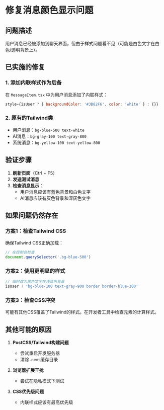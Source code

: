 # 修复消息颜色显示问题

## 问题描述
用户消息已经被添加到聊天界面，但由于样式问题看不见（可能是白色文字在白色/透明背景上）。

## 已实施的修复

### 1. 添加内联样式作为后备
在 `MessageItem.tsx` 中为用户消息添加了内联样式：
```javascript
style={isUser ? { backgroundColor: '#3B82F6', color: 'white' } : {}}
```

### 2. 原有的Tailwind类
- 用户消息：`bg-blue-500 text-white`
- AI消息：`bg-gray-100 text-gray-800`
- 系统消息：`bg-yellow-100 text-yellow-800`

## 验证步骤

1. **刷新页面**（Ctrl + F5）
2. **发送测试消息**
3. **检查消息显示**：
   - 用户消息应该有蓝色背景和白色文字
   - AI消息应该有灰色背景和深灰色文字

## 如果问题仍然存在

### 方案1：检查Tailwind CSS
确保Tailwind CSS正确加载：
```javascript
// 在控制台检查
document.querySelector('.bg-blue-500')
```

### 方案2：使用更明显的样式
```javascript
// 临时改为黑色文字在浅蓝色背景
isUser ? 'bg-blue-100 text-gray-900 border border-blue-300'
```

### 方案3：检查CSS冲突
可能有其他CSS覆盖了Tailwind的样式。在开发者工具中检查元素的计算样式。

## 其他可能的原因

1. **PostCSS/Tailwind构建问题**
   - 尝试重启开发服务器
   - 清除`.next`缓存目录

2. **浏览器扩展干扰**
   - 尝试在隐私模式下测试

3. **CSS优先级问题**
   - 内联样式应该有最高优先级 